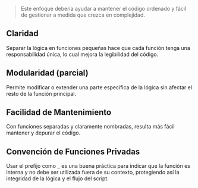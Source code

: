  > Este enfoque debería ayudar a mantener el código ordenado y fácil de gestionar a medida que crezca en complejidad.
## Claridad
Separar la lógica en funciones pequeñas hace que cada función tenga una responsabilidad única, lo cual mejora la legibilidad del código.

## Modularidad (parcial) 
Permite modificar o extender una parte específica de la lógica sin afectar el resto de la función principal.
    
## Facilidad de Mantenimiento
Con funciones separadas y claramente nombradas, resulta más fácil mantener y depurar el código.
    
## Convención de Funciones Privadas
Usar el prefijo como `_` es una buena práctica para indicar que la función es interna y no debe ser utilizada fuera de su contexto, protegiendo así la integridad de la lógica y el flujo del script.
